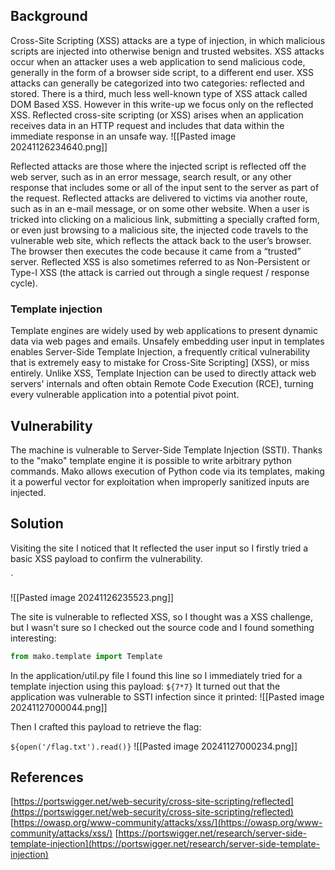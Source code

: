 ## Background
Cross-Site Scripting (XSS) attacks are a type of injection, in which malicious scripts are injected into otherwise benign and trusted websites. XSS attacks occur when an attacker uses a web application to send malicious code, generally in the form of a browser side script, to a different end user.
XSS attacks can generally be categorized into two categories: reflected and stored. There is a third, much less well-known type of XSS attack called DOM Based XSS. However in this write-up we focus only on the reflected XSS.
Reflected cross-site scripting (or XSS) arises when an application receives data in an HTTP request and includes that data within the immediate response in an unsafe way.
![[Pasted image 20241126234640.png]]

Reflected attacks are those where the injected script is reflected off the web server, such as in an error message, search result, or any other response that includes some or all of the input sent to the server as part of the request. Reflected attacks are delivered to victims via another route, such as in an e-mail message, or on some other website. When a user is tricked into clicking on a malicious link, submitting a specially crafted form, or even just browsing to a malicious site, the injected code travels to the vulnerable web site, which reflects the attack back to the user’s browser. The browser then executes the code because it came from a “trusted” server. Reflected XSS is also sometimes referred to as Non-Persistent or Type-I XSS (the attack is carried out through a single request / response cycle).
### Template injection
Template engines are widely used by web applications to present dynamic data via web pages and emails. Unsafely embedding user input in templates enables Server-Side Template Injection, a frequently critical vulnerability that is extremely easy to mistake for Cross-Site Scripting] (XSS), or miss entirely. Unlike XSS, Template Injection can be used to directly attack web servers' internals and often obtain Remote Code Execution (RCE), turning every vulnerable application into a potential pivot point.
## Vulnerability
The machine is vulnerable to Server-Side Template Injection (SSTI). Thanks to the "mako" template engine it is possible to write arbitrary python commands. Mako allows execution of Python code via its templates, making it a powerful vector for exploitation when improperly sanitized inputs are injected.
## Solution
Visiting the site I noticed that It reflected the user input so I firstly tried a basic XSS payload to confirm the vulnerability.

`<script>alert(1)</script>


![[Pasted image 20241126235523.png]]

The site is vulnerable to reflected XSS, so I thought was a XSS challenge, but I wasn't sure so I checked out the source code and I found something interesting:

```python
from mako.template import Template
```

In the application/util.py file I found this line so I immediately tried for a template injection using this payload:
`${7*7}`
It turned out that the application was vulnerable to SSTI infection since it printed:
![[Pasted image 20241127000044.png]]

Then I crafted this payload to retrieve the flag:

`${open('/flag.txt').read()}`
![[Pasted image 20241127000234.png]]
## References
[https://portswigger.net/web-security/cross-site-scripting/reflected](https://portswigger.net/web-security/cross-site-scripting/reflected)
[https://owasp.org/www-community/attacks/xss/](https://owasp.org/www-community/attacks/xss/)
[https://portswigger.net/research/server-side-template-injection](https://portswigger.net/research/server-side-template-injection)
